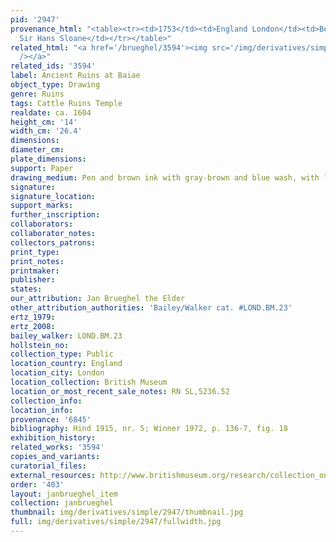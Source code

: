 ```yaml
---
pid: '2947'
provenance_html: "<table><tr><td>1753</td><td>England London</td><td>Bequeathed by
  Sir Hans Sloane</td></tr></table>"
related_html: "<a href='/brueghel/3594'><img src='/img/derivatives/simple/3594/thumbnail.jpg'
  /></a>"
related_ids: '3594'
label: Ancient Ruins at Baiae
object_type: Drawing
genre: Ruins
tags: Cattle Ruins Temple
realdate: ca. 1604
height_cm: '14'
width_cm: '26.4'
dimensions:
diameter_cm:
plate_dimensions:
support: Paper
drawing_medium: Pen and brown ink with gray-brown and blue wash, with lines indented
signature:
signature_location:
support_marks:
further_inscription:
collaborators:
collaborator_notes:
collectors_patrons:
print_type:
print_notes:
printmaker:
publisher:
states:
our_attribution: Jan Brueghel the Elder
other_attribution_authorities: 'Bailey/Walker cat. #LOND.BM.23'
ertz_1979:
ertz_2008:
bailey_walker: LOND.BM.23
hollstein_no:
collection_type: Public
location_country: England
location_city: London
location_collection: British Museum
location_or_most_recent_sale_notes: RN SL,5236.52
collection_info:
location_info:
provenance: '6845'
bibliography: Hind 1915, nr. 5; Winner 1972, p. 136-7, fig. 18
exhibition_history:
related_works: '3594'
copies_and_variants:
curatorial_files:
external_resources: http://www.britishmuseum.org/research/collection_online/collection_object_details.aspx?objectId=712255&partId=1&searchText=SL%2C5236.52&view=list&page=1
order: '403'
layout: janbrueghel_item
collection: janbrueghel
thumbnail: img/derivatives/simple/2947/thumbnail.jpg
full: img/derivatives/simple/2947/fullwidth.jpg
---
```

